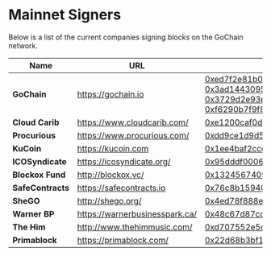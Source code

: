 # Mainnet Signers

Below is a list of the current companies signing blocks on the GoChain network.

| Name | URL | Signing Address |
| --- | --- | --- |
| **GoChain** | https://gochain.io | [0xed7f2e81b0264177e0df8f275f97fd74fa51a896](https://explorer.gochain.io/addr/0xed7f2e81b0264177e0df8f275f97fd74fa51a896), [0x3ad14430951aba12068a8167cebe3ddd57614432](https://explorer.gochain.io/addr/0x3ad14430951aba12068a8167cebe3ddd57614432), [0x3729d2e93e8037f87a2c9afe34cb84b7069e4dea](https://explorer.gochain.io/addr/0x3729d2e93e8037f87a2c9afe34cb84b7069e4dea), [0xf6290b7f9f871d21317acc259f2ae23c0aa69c73](https://explorer.gochain.io/addr/0xf6290b7f9f871d21317acc259f2ae23c0aa69c73) |
| **Cloud Carib** | https://www.cloudcarib.com/ | [0xe1200caf0d92018fe111943faf91a0c5f6db34d1](https://explorer.gochain.io/addr/0xe1200caf0d92018fe111943faf91a0c5f6db34d1) |
| **Procurious** | https://www.procurious.com/ | [0xdd9ce1d9d548d0c5ac333a1b2d2042281886c5ea](https://explorer.gochain.io/addr/0xdd9ce1d9d548d0c5ac333a1b2d2042281886c5ea) |
| **KuCoin** | https://kucoin.com | [0x1ee4baf2cccc633b8e2c06a3ac20319610cf3cd5](https://explorer.gochain.io/addr/0x1ee4baf2cccc633b8e2c06a3ac20319610cf3cd5) |
| **ICOSyndicate** | https://icosyndicate.org/ | [0x95dddf0006c6a2cae3d719efda527ce7ff8bef9c](https://explorer.gochain.io/addr/0x95dddf0006c6a2cae3d719efda527ce7ff8bef9c) |
| **Blockox Fund** | http://blockox.vc/ | [0x1324567409b771d09a6abdb4af249b7fe2de45fc](https://explorer.gochain.io/addr/0x1324567409b771d09a6abdb4af249b7fe2de45fc) |
| **SafeContracts** | https://safecontracts.io | [0x76c8b15940c5b0775389d4e6adb854182930a0ee](https://explorer.gochain.io/addr/0x76c8b15940c5b0775389d4e6adb854182930a0ee) |
| **SheGO** | http://shego.org/ | [0x4ed78f888e3d8f9f50e3f23e0ff2cf55550015bd](https://explorer.gochain.io/addr/0x4ed78f888e3d8f9f50e3f23e0ff2cf55550015bd) |
| **Warner BP** | https://warnerbusinesspark.ca/ | [0x48c67d87cd7d716ec044dbe33a0152557bf86062](https://explorer.gochain.io/addr/0x48c67d87cd7d716ec044dbe33a0152557bf86062) |
| **The Him** | http://www.thehimmusic.com/ | [0xd707552e5cc8e894d76fd0c82eb368c2f3a4af1a](https://explorer.gochain.io/addr/0xd707552e5cc8e894d76fd0c82eb368c2f3a4af1a) |
| **Primablock** | https://primablock.com/ | [0x22d68b3bf15b37605c29e2477ef55729593cf40a](https://explorer.gochain.io/addr/0x22d68b3bf15b37605c29e2477ef55729593cf40a) |
